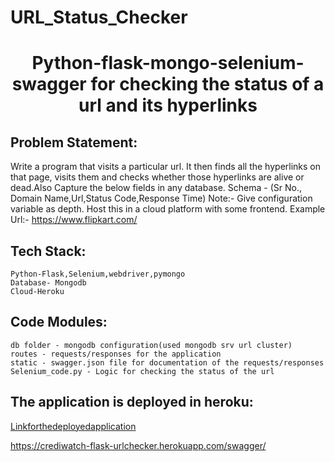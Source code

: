 # URL_Status_Checker
<h1> 
<p align="center" >Python-flask-mongo-selenium-swagger for checking the status of a url and its hyperlinks</h1>

## Problem Statement:
Write a program that visits a particular url. It then finds all the hyperlinks on that page, visits them and checks whether those hyperlinks are alive or dead.Also Capture the below fields  in any database.
    Schema - (Sr No., Domain Name,Url,Status Code,Response Time)
    Note:- Give configuration variable as depth.
    Host this in a cloud platform with some frontend.
    Example Url:- https://www.flipkart.com/

## Tech Stack:
    Python-Flask,Selenium,webdriver,pymongo
    Database- Mongodb
    Cloud-Heroku
## Code Modules:
    db folder - mongodb configuration(used mongodb srv url cluster)
    routes - requests/responses for the application
    static - swagger.json file for documentation of the requests/responses
    Selenium_code.py - Logic for checking the status of the url
## The application is deployed in heroku: 

[Linkforthedeployedapplication](https://crediwatch-flask-urlchecker.herokuapp.com/swagger/)

https://crediwatch-flask-urlchecker.herokuapp.com/swagger/
